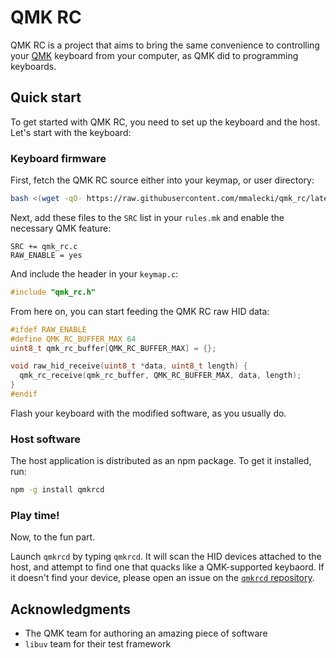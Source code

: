 # QMK RC
QMK RC is a project that aims to bring the same convenience to controlling
your [QMK](https://qmk.fm/) keyboard from your computer, as QMK did to programming keyboards.

## Quick start
To get started with QMK RC, you need to set up the keyboard and the host. Let's
start with the keyboard:

### Keyboard firmware
First, fetch the QMK RC source either into your keymap, or user directory:

```sh
bash <(wget -qO- https://raw.githubusercontent.com/mmalecki/qmk_rc/latest/bin/qmkrc_fetch)
```
Next, add these files to the `SRC` list in your `rules.mk` and enable the necessary
QMK feature:

```
SRC += qmk_rc.c
RAW_ENABLE = yes
```

And include the header in your `keymap.c`:

```c
#include "qmk_rc.h"
```

From here on, you can start feeding the QMK RC raw HID data:

```c
#ifdef RAW_ENABLE
#define QMK_RC_BUFFER_MAX 64
uint8_t qmk_rc_buffer[QMK_RC_BUFFER_MAX] = {};

void raw_hid_receive(uint8_t *data, uint8_t length) {
  qmk_rc_receive(qmk_rc_buffer, QMK_RC_BUFFER_MAX, data, length);
}
#endif
```
Flash your keyboard with the modified software, as you usually do.

### Host software
The host application is distributed as an npm package. To get it installed, run:

```sh
npm -g install qmkrcd
```

### Play time!
Now, to the fun part.

Launch `qmkrcd` by typing `qmkrcd`. It will scan the HID devices attached to
the host, and attempt to find one that quacks like a QMK-supported keybaord.
If it doesn't find your device, please open an issue on the
[`qmkrcd` repository](https://github.com/mmalecki/qmkrcd).

## Acknowledgments
* The QMK team for authoring an amazing piece of software
* `libuv` team for their test framework
